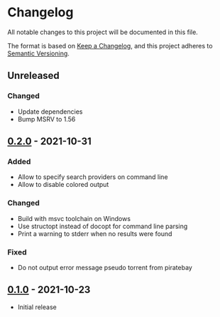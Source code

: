 # Changelog
All notable changes to this project will be documented in this file.

The format is based on [Keep a Changelog](https://keepachangelog.com/en/1.0.0/),
and this project adheres to [Semantic Versioning](https://semver.org/spec/v2.0.0.html).

## Unreleased

### Changed

 * Update dependencies
 * Bump MSRV to 1.56

## [0.2.0] - 2021-10-31

### Added 

 * Allow to specify search providers on command line
 * Allow to disable colored output

### Changed

 * Build with msvc toolchain on Windows
 * Use structopt instead of docopt for command line parsing
 * Print a warning to stderr when no results were found

### Fixed

 * Do not output error message pseudo torrent from piratebay

## [0.1.0] - 2021-10-23

 * Initial release


[Unreleased]: https://github.com/rnestler/rust-torrent-search/compare/v0.2.0...HEAD
[0.2.0]: https://github.com/rnestler/rust-torrent-search/compare/v0.1.0...v0.2.0
[0.1.0]: https://github.com/rnestler/rust-torrent-search/releases/tag/v0.1.0
